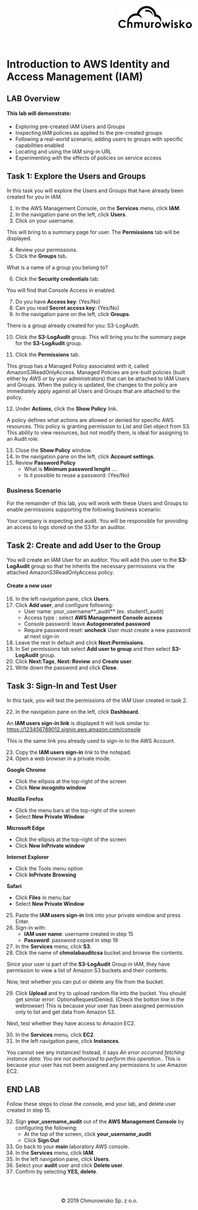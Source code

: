 <img src="../../img/logo.png" alt="Chmurowisko logo" width="200" align="right">
<br><br>
<br><br>
<br><br>

# Introduction to AWS Identity and Access Management (IAM)

## LAB Overview

#### This lab will demonstrate:
* Exploring pre-created IAM Users and Groups
* Inspecting IAM policies as applied to the pre-created groups
* Following a real-world scenario, adding users to groups with specific capabilities enabled
* Locating and using the IAM sing-in URL
* Experimenting with the effects of policies on service access

## Task 1: Explore the Users and Groups
In this task you will explore the Users and Groups that have already been created for you in IAM.

1. In the AWS Management Console, on the **Services** menu, click **IAM**.
2. In the navigation pane on the left, click **Users**.
3. Click on your username.

This will bring to a summary page for user. The **Permissions** tab will be displayed.

4. Review your permissions.
5. Click the **Groups** tab.

What is a name of a group you belong to?

6. Click the **Security credentials** tab.


You will find that Console Access in enabled.

7. Do you have **Access key**: (Yes/No)
8. Can you read **Secret access key**: (Yes/No)
9. In the navigation pane on the left, click **Groups**.

There is a group already created for you: S3-LogAudit.

10. Click the **S3-LogAudit** group.
This will bring you to the summary page for the **S3-LogAudit** group.

11. Click the **Permissions** tab.

This group has a Managed Policy associated with it, called AmazonS3ReadOnlyAccess. Managed Policies are pre-built policies (built either by AWS or by your administrators) that can be attached to IAM Users and Groups. When the policy is updated, the changes to the policy are immediately apply against all Users and Groups that are attached to the policy.

12. Under **Actions**, click the **Show Policy** link.

A policy defines what actions are allowed or denied for specific AWS resources. This policy is granting permission to List and Get object from S3. This ability to view resources, but not modify them, is ideal for assigning to an Audit role.

13. Close the **Show Policy** window.
14. In the navigation pane on the left, click **Account settings**.
15. Review **Password Policy**
    * What is **Minimum password lenght** ....
    * Is it possible to reuse a password: (Yes/No)


### Business Scenario
For the remainder of this lab, you will work with these Users and Groups to enable permissions supporting the following business scenario:

Your company is expecting and audit. You will be responsible for providing an access to logs stored on the S3 for an auditor.

## Task 2: Create and add User to the Group
You will create an IAM User for an auditor. You will add this user to the **S3-LogAudit** group so that he inherits the necessary permissions via the attached AmazonS3ReadOnlyAccess policy.

#### Create a new user

16. In the left navigation pane, click **Users**.
17. Click **Add user**, and configure following:
    * User name: your_username**_audit** (ex. student1_audit)
    * Access type : select **AWS Management Console access**
    * Console password: leave **Autogenerated password**
    * Require password reset: **uncheck** User must create a new password at next sign-in
18. Leave the rest in default and click **Next:Permissions**.
19. In Set permissions tab select **Add user to group** and then select **S3-LogAudit** group.
20. Click **Next:Tags**, **Next: Review** and **Create user**.
21. Write down the password and click **Close**.

## Task 3: Sign-In and Test User
In this task, you will test the permissions of the IAM User created in task 2.

22. In the navigation pane on the left, click **Dashboard**.

An **IAM users sign-in link** is displayed It will look similar to:
https://123456789012.signin.aws.amazon.com/console

This is the same link you already used to sign-in to the AWS Account.

23. Copy the **IAM users sign-in** link to the notepad.
24. Open a web browser in a private mode.

**Google Chrome**
* Click the ellipsis at the top-right of the screen
* Click **New incognito window**

**Mozilla Firefox**
* Click the menu bars at the top-right of the screen
* Select **New Private Window**

**Microsoft Edge**
* Click the ellipsis at the top-right of the screen
* Click **New InPrivate window**

**Internet Explorer**
* Click the Tools menu option
* Click **InPrivate Browsing**

**Safari**
* Click **Files** in menu bar
* Select **New Private Window**

25. Paste the **IAM users sign-in** link into your private window and press Enter.
26. Sign-in with:
    * **IAM user name**: username created in step 15
    * **Password**: password copied in step 19
27. In the **Services** menu, click **S3**.
28. Click the name of **chmolabauditcsa** bucket and browse the contents.
    
Since your user is part of the **S3-LogAudit** Group in IAM, they have permission to view a list of Amazon S3 buckets and their contents.

Now, test whether you can put or delete any file from the bucket.

29. Click **Upload** and try to upload random file into the bucket.
You should get similar error: OptionsRequestDenied. (Check the botton line in the webrowser) This is because your user has been assigned permission only to list and get data from Amazon S3.

Next, test whether they have access to Amazon EC2.

30. In the **Services** menu, click **EC2**.
31. In the left navigation pane, click **Instances**.

You cannot see any instances! Instead, it says *An error occurred fetching instance data: You are not authorized to perform this operation..* This is because your user has not been assigned any permissions to use Amazon EC2.

## END LAB
Follow these steps to close the console, end your lab, and delete user created in step 15.

32. Sign **your_username_audit** out of the **AWS Management Console** by configuring the following:
    * At the top of the screen, click **your_username_audit**
    * Click **Sign Out**
33. Go back to your **main** laboratory AWS console.
34. In the **Services** menu, click **IAM**.
35. In the left navigation pane, click **Users**.
36. Select your **audit** user and click **Delete user**.
37. Confirm by selecting **YES, delete**.

<br><br>

<center><p>&copy; 2019 Chmurowisko Sp. z o.o.<p></center>
